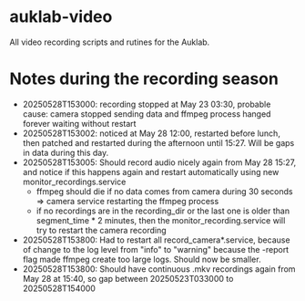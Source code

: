 # auklab-video
All video recording scripts and rutines for the Auklab.


# Notes during the recording season
- 20250528T153000: recording stopped at May 23 03:30, probable cause: camera stopped sending data and ffmpeg process hanged forever waiting without restart
- 20250528T153002: noticed at May 28 12:00, restarted before lunch, then patched and restarted during the afternoon until 15:27. Will be gaps in data during this day.
- 20250528T153005: Should record audio nicely again from May 28 15:27, and notice if this happens again and restart automatically using new monitor_recordings.service
  - ffmpeg should die if no data comes from camera during 30 seconds => camera service restarting the ffmpeg process
  - if no recordings are in the recording_dir or the last one is older than segment_time * 2 minutes, then the monitor_recording.service will try to restart the camera recording
- 20250528T153800: Had to restart all record_camera*.service, because of change to the log level from "info" to "warning" because the -report flag made ffmpeg create too large logs. Should now be smaller.
- 20250528T153800: Should have continuous .mkv recordings again from May 28 at 15:40, so gap between 20250523T033000 to 20250528T154000
